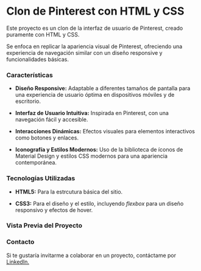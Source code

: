 # Clon de Pinterest con HTML y CSS
Este proyecto es un clon de la interfaz de usuario de Pinterest, creado puramente con HTML y CSS.

Se enfoca en replicar la apariencia visual de Pinterest, ofreciendo una experiencia de navegación similar con un diseño responsive y funcionalidades básicas.

### Características

* **Diseño Responsive:** Adaptable a diferentes tamaños de pantalla para una experiencia de usuario óptima en dispositivos móviles y de escritorio.

* **Interfaz de Usuario Intuitiva:** Inspirada en Pinterest, con una navegación fácil y accesible.

* **Interacciones Dinámicas:** Efectos visuales para elementos interactivos como botones y enlaces.

* **Iconografía y Estilos Modernos:** Uso de la biblioteca de íconos de Material Design y estilos CSS modernos para una apariencia contemporánea.

### Tecnologías Utilizadas

* **HTML5:** Para la estrcutura básica del sitio.

* **CSS3:** Para el diseño y el estilo, incluyendo _flexbox_ para un diseño responsivo y efectos de hover.

### Vista Previa del Proyecto

### Contacto

Si te gustaría invitarme a colaborar en un proyecto, contáctame por [LinkedIn.](https://www.linkedin.com/in/ileana-suzel-moreno-guerrero-992a08129/)
